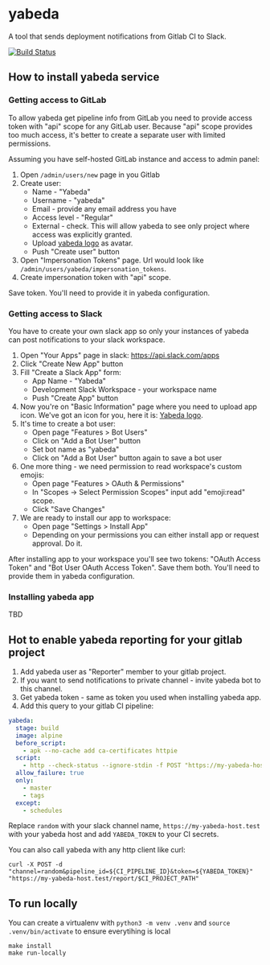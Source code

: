# yabeda


A tool that sends deployment notifications from Gitlab CI to Slack.

[![Build Status](https://travis-ci.org/flix-tech/yabeda.svg?branch=master)](https://travis-ci.org/flix-tech/yabeda)


## How to install yabeda service

### Getting access to GitLab

To allow yabeda get pipeline info from GitLab you need to provide access token with "api" scope for any GitLab user.
Because "api" scope provides too much access, it's better to create a separate user with limited permissions.

Assuming you have self-hosted GitLab instance and access to admin panel:
1. Open `/admin/users/new` page in you Gitlab
2. Create user:
    * Name - "Yabeda"
    * Username - "yabeda"
    * Email - provide any email address you have
    * Access level - "Regular"
    * External - check. This will allow yabeda to see only project where access was explicitly granted.
    * Upload [yabeda logo][yabeda logo url] as avatar.
    * Push "Create user" button
3. Open "Impersonation Tokens" page. Url would look like `/admin/users/yabeda/impersonation_tokens`.
4. Create impersonation token with "api" scope. 

Save token. You'll need to provide it in yabeda configuration.

### Getting access to Slack

You have to create your own slack app so only your instances of yabeda can post notifications to your slack workspace.

1. Open "Your Apps" page in slack: https://api.slack.com/apps
2. Click "Create New App" button
3. Fill "Create a Slack App" form: 
    * App Name - "Yabeda"
    * Development Slack Workspace - your workspace name
    * Push "Create App" button
4. Now you're on "Basic Information" page where you need to upload app icon. We've got an icon for you, here it is: [Yabeda logo][yabeda logo url].
5. It's time to create a bot user:
    * Open page "Features > Bot Users"
    * Click on "Add a Bot User" button
    * Set bot name as "yabeda"
    * Click on "Add a Bot User" button again to save a bot user
6. One more thing - we need permission to read workspace's custom emojis:
    * Open page "Features > OAuth & Permissions"
    * In "Scopes -> Select Permission Scopes" input add "emoji:read" scope.
    * Click "Save Changes"
7. We are ready to install our app to workspace:
    * Open page "Settings > Install App"
    * Depending on your permissions you can either install app or request approval. Do it.

After installing app to your workspace you'll see two tokens: "OAuth Access Token" and "Bot User OAuth Access Token". Save them both. You'll need to provide them in yabeda configuration.

### Installing yabeda app

TBD

## Hot to enable yabeda reporting for your gitlab project

1. Add yabeda user as "Reporter" member to your gitlab project.
2. If you want to send notifications to private channel - invite yabeda bot to this channel.
3. Get yabeda token - same as token you used when installing yabeda app.
4. Add this query to your gitlab CI pipeline:

```yaml
yabeda:
  stage: build
  image: alpine
  before_script:
    - apk --no-cache add ca-certificates httpie
  script:
    - http --check-status --ignore-stdin -f POST "https://my-yabeda-host.test/report/$CI_PROJECT_PATH" pipeline_id=${CI_PIPELINE_ID} token=${YABEDA_TOKEN} channel=random
  allow_failure: true
  only:
    - master
    - tags
  except:
    - schedules
```

Replace `random` with your slack channel name, `https://my-yabeda-host.test` with your yabeda host and add `YABEDA_TOKEN` to your CI secrets.

You can also call yabeda with any http client like curl:
```
curl -X POST -d "channel=random&pipeline_id=${CI_PIPELINE_ID}&token=${YABEDA_TOKEN}" "https://my-yabeda-host.test/report/$CI_PROJECT_PATH"
```

## To run locally

You can create a virtualenv with `python3 -m venv .venv` and `source .venv/bin/activate` to ensure everytihing is local

    make install
    make run-locally

[yabeda logo url]: https://raw.githubusercontent.com/flix-tech/yabeda/master/static/icons/logo.png
